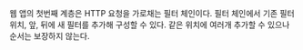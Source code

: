 웹 앱의 첫번째 계층은 HTTP 요청을 가로채는 필터 체인이다.
필터 체인에서 기존 필터 위치, 앞, 뒤에 새 필터를 추가해 구성할 수 있다.
같은 위치에 여러개 추가할 수 있으나 순서는 보장하지 않는다.